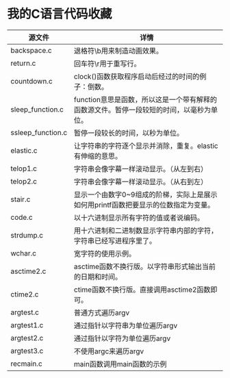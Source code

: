 # 我的C语言代码收藏

|源文件|详情|
|---|---|
|backspace.c|退格符\\b用来制造动画效果。|
|return.c|回车符\\r用于重写行。|
|countdown.c|clock()函数获取程序启动后经过的时间的例子：倒数。|
|sleep_function.c|function意思是函数，所以这是一个带有解释的函数源文件。暂停一段较短的时间，以毫秒为单位。|
|ssleep_function.c|暂停一段较长的时间，以秒为单位。|
|elastic.c|让字符串的字符逐个显示并消除，重复。elastic有伸缩的意思。|
|telop1.c|字符串会像字幕一样滚动显示。（从左到右）|
|telop2.c|字符串会像字幕一样滚动显示。（从右到左）|
|stair.c|显示一个由数字0~9组成的阶梯，实际上是展示如何用printf函数把要显示的位数指定为变量。|
|code.c|以十六进制显示所有字符的值或者说编码。|
|strdump.c|用十六进制和二进制数显示字符串内部的字符，字符串已经写进程序里了。|
|wchar.c|宽字符的使用示例。|
|asctime2.c|asctime函数不换行版。以字符串形式输出当前的日期和时间。|
|ctime2.c|ctime函数不换行版。直接调用asctime2函数即可。|
|argtest.c|普通方式遍历argv|
|argtest1.c|通过指针以字符串为单位遍历argv|
|argtest2.c|通过指针以字符为单位遍历argv|
|argtest3.c|不使用argc来遍历argv|
|recmain.c|main函数调用main函数的示例|